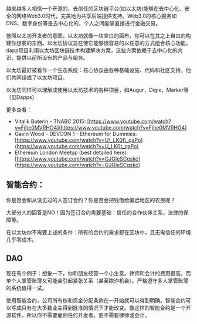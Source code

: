 越来越多人相信一个开源的、去信任的区块链平台\(如以太坊\)能够在去中心化、安全的网络Web3.0时代，完美地为共享后端提供支持。Web3.0的核心服务如DNS、数字身份等是去中心化的，个人之间能够直接进行金融交易。

按照以太坊开发者的意图，以太坊就像一块空白的画布，你可以在其之上自由的构建你想要的东西。以太坊协议旨在使它能够很容易的以任意的方式组合核心功能。dapp项目利用以太坊区块链技术构建解决方案，这些方案依赖于去中心化的共识，提供以前所没有的产品与服务。

以太坊最好被看作一个生态系统：核心协议由各种基础设施、代码和社区支持，他们共同组成了以太坊项目。

以太坊同样可以理解成使用以太坊技术的各种项目，如Augur，Digix，Marker等（见Dapps）

更多查看：

* Vitalik Buterin - TNABC 2015:
  [https://www.youtube.com/watch?v=Fjhe0MVRHO4](https://www.youtube.com/watch?v=Fjhe0MVRHO4)
* Gavin Wood - DEVCON 1 - Ethereum for Dummies:
  [https://www.youtube.com/watch?v=U\_LK0t\_qaPo](https://www.youtube.com/watch?v=U_LK0t_qaPo)
* Ethereum London Meetup \(best detailed here\):
  [https://www.youtube.com/watch?v=GJGIeSCgskc](https://www.youtube.com/watch?v=GJGIeSCgskc)

## 智能合约：

你是否会和从没见过的人签订合约？你是否会把钱借给偏远地区的农民呢？

大部分人的回答是NO！因为签订合约需要基础：信任的合作伙伴关系，法律的保障等。

在以太坊你不需要上述的条件：所有的合约的需求都在区块中，且无需信任的环境几乎零成本。

## DAO

现在有个例子：想象一下，你和朋友经营一个小生意。律师和会计的费用很高，而单个人掌管账簿又可能会引起紧张关系（甚至欺诈机会）。严格遵守多人掌管账簿的系统值得一试。

使用智能合约，公司所有权和资金分配条款在一开始就可以得到明确。智能合约可以写成只有在大多数业主得到批准的情况下才能改变。像这样的智能合约是一个开源软件，所以你不需要雇佣任何开发者，更不需要律师或会计。









































